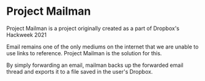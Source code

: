 # Project Mailman

Project Mailman is a project originally created as a part of Dropbox's Hackweek 2021

Email remains one of the only mediums on the internet that we are unable to use links to reference. Project Mailman is the solution for this. 

By simply forwarding an email, mailman backs up the forwarded email thread and exports it to a file saved in the user's Dropbox. 